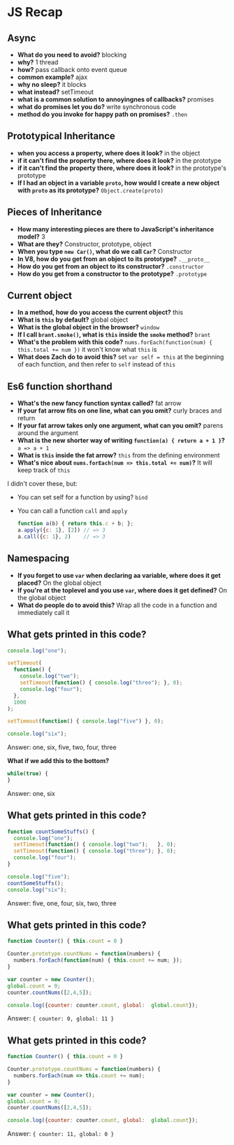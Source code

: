 JS Recap
========

Async
-----

* **What do you need to avoid?** blocking
* **why?** 1 thread
* **how?** pass callback onto event queue
* **common example?** ajax
* **why no sleep?** it blocks
* **what instead?** setTimeout
* **what is a common solution to annoyingnes of callbacks?** promises
* **what do promises let you do?** write synchronous code
* **method do you invoke for happy path on promises?** `.then`

Prototypical Inheritance
------------------------

* **when you access a property, where does it look?** in the object
* **if it can't find the property there, where does it look?** in the prototype
* **if it can't find the property there, where does it look?** in the prototype's prototype
* **If I had an object in a variable `proto`, how would I create a new object with `proto` as its prototype?** `Object.create(proto)`

Pieces of Inheritance
---------------------

* **How many interesting pieces are there to JavaScript's inheritance model?** 3
* **What are they?** Constructor, prototype, object
* **When you type `new Car()`, what do we call `Car`?** Constructor
* **In V8, how do you get from an object to its prototype?** `.__proto__`
* **How do you get from an object to its constructor?** `.constructor`
* **How do you get from a constructor to the prototype?** `.prototype`

Current object
--------------

* **In a method, how do you access the current object?** this
* **What is `this` by default?** global object
* **What is the global object in the browser?** `window`
* **If I call `brant.smoke()`, what is `this` inside the `smoke` method?** `brant`
* **What's the problem with this code?** `nums.forEach(function(num) { this.total += num })` it won't know what `this` is
* **What does Zach do to avoid this?** set `var self = this` at the beginning of each function, and then refer to `self` instead of `this`

Es6 function shorthand
----------------------

* **What's the new fancy function syntax called?** fat arrow
* **If your fat arrow fits on one line, what can you omit?** curly braces and return
* **If your fat arrow takes only one argument, what can you omit?** parens around the argument
* **What is the new shorter way of writing `function(a) { return a + 1 }`?** `a => a + 1`
* **What is `this` inside the fat arrow?** `this` from the defining environment
* **What's nice about `nums.forEach(num => this.total += num)`?** It will keep track of `this`

I didn't cover these, but:

* You can set self for a function by using? `bind`
* You can call a function `call` and `apply`

  ```javascript
  function a(b) { return this.c + b; };
  a.apply({c: 1}, [2]) // => 3
  a.call({c: 1}, 2)    // => 3
  ```

Namespacing
-----------

* **If you forget to use `var` when declaring aa variable, where does it get placed?** On the global object
* **If you're at the toplevel and you use `var`, where does it get defined?** On the global object
* **What do people do to avoid this?** Wrap all the code in a function and immediately call it

What gets printed in this code?
-------------------------------

```javascript
console.log("one");

setTimeout(
  function() {
    console.log("two");
    setTimeout(function() { console.log("three"); }, 0);
    console.log("four");
  },
  1000
);

setTimeout(function() { console.log("five") }, 0);

console.log("six");
```

Answer: one, six, five, two, four, three

**What if we add this to the bottom?**

```javascript
while(true) {
}
```

Answer: one, six

What gets printed in this code?
-------------------------------

```javascript
function countSomeStuffs() {
  console.log("one");
  setTimeout(function() { console.log("two");   }, 0);
  setTimeout(function() { console.log("three"); }, 0);
  console.log("four");
}

console.log("five");
countSomeStuffs();
console.log("six");
```

Answer: five, one, four, six, two, three


What gets printed in this code?
-------------------------------

```javascript
function Counter() { this.count = 0 }

Counter.prototype.countNums = function(numbers) {
  numbers.forEach(function(num) { this.count += num; });
}

var counter = new Counter();
global.count = 0;
counter.countNums([2,4,5]);

console.log({counter: counter.count, global:  global.count});
```

Answer: `{ counter: 0, global: 11 }`


What gets printed in this code?
-------------------------------

```javascript
function Counter() { this.count = 0 }

Counter.prototype.countNums = function(numbers) {
  numbers.forEach(num => this.count += num);
}

var counter = new Counter();
global.count = 0;
counter.countNums([2,4,5]);

console.log({counter: counter.count, global:  global.count});
```

Answer: `{ counter: 11, global: 0 }`

